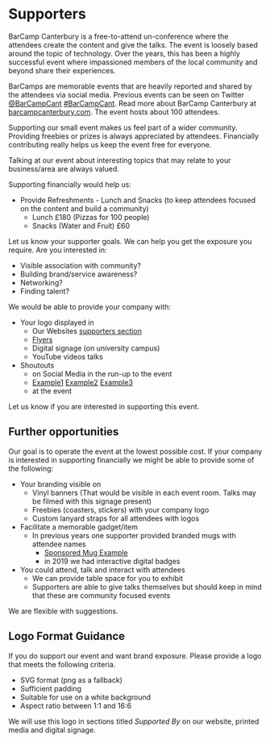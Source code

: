 Supporters
==========

BarCamp Canterbury is a free-to-attend un-conference where the attendees create the content and give the talks. The event is loosely based around the topic of technology. Over the years, this has been a highly successful event where impassioned members of the local community and beyond share their experiences.

BarCamps are memorable events that are heavily reported and shared by the attendees via social media. Previous events can be seen on Twitter [@BarCampCant](https://twitter.com/barcampcant) [#BarCampCant](https://twitter.com/search?q=%23BarCampCant). Read more about BarCamp Canterbury at [barcampcanterbury.com](https://barcampcanterbury.com/). The event hosts about 100 attendees.

Supporting our small event makes us feel part of a wider community.
Providing freebies or prizes is always appreciated by attendees.
Financially contributing really helps us keep the event free for everyone.

Talking at our event about interesting topics that may relate to your business/area are always valued.

Supporting financially would help us:
* Provide Refreshments - Lunch and Snacks (to keep attendees focused on the content and build a community)
    * Lunch £180 (Pizzas for 100 people)
    * Snacks (Water and Fruit) £60

Let us know your supporter goals. We can help you get the exposure you require.
Are you interested in:
* Visible association with community?
* Building brand/service awareness?
* Networking?
* Finding talent?

We would be able to provide your company with:
* Your logo displayed in
    * Our Websites [supporters section](http://barcampcanterbury.com/#supporters)
    * [Flyers](https://twitter.com/codeHarbour/status/1126086479422341120)
    * Digital signage (on university campus)
    * YouTube videos talks
* Shoutouts
    * on Social Media in the run-up to the event
    * [Example1](https://twitter.com/barcampcant/status/1136278431929384961) [Example2](https://twitter.com/barcampcant/status/1129743602504982528) [Example3](https://twitter.com/barcampcant/status/1117764563775172609)
    * at the event

Let us know if you are interested in supporting this event.


Further opportunities
---------------------

Our goal is to operate the event at the lowest possible cost.
If your company is interested in supporting financially we might be able to provide some of the following:

* Your branding visible on
    * Vinyl banners (That would be visible in each event room. Talks may be filmed with this signage present)
    * Freebies (coasters, stickers) with your company logo
    * Custom lanyard straps for all attendees with logos
* Facilitate a memorable gadget/item
    * In previous years one supporter provided branded mugs with attendee names
        * [Sponsored Mug Example](https://twitter.com/ItsCooperful/status/329155110422843392)
        * in 2019 we had interactive digital badges
* You could attend, talk and interact with attendees
    * We can provide table space for you to exhibit
    * Supporters are able to give talks themselves but should keep in mind that these are community focused events

We are flexible with suggestions.


Logo Format Guidance
--------------------

If you do support our event and want brand exposure. Please provide a logo that meets the following criteria.
* SVG format (png as a fallback)
* Sufficient padding
* Suitable for use on a white background
* Aspect ratio between 1:1 and 16:6

We will use this logo in sections titled _Supported By_ on our website, printed media and digital signage.
